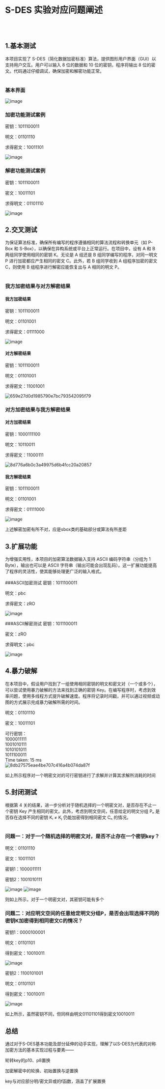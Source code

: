 # S-DES 实验对应问题阐述
<br><br>
## 1.基本测试
  本项目实现了 S-DES（简化数据加密标准）算法，提供图形用户界面（GUI）以支持用户交互。用户可以输入 8 位的数据和 10 位的密钥，程序将输出 8 位的密文。代码通过仔细调试，确保加密和解密功能正常。<br><br>
### 基本界面
  ![image](https://github.com/user-attachments/assets/3e872046-ba87-4fc1-a83a-98c80b2db863)
### 加密功能测试案例
  密钥：1011100011
  
  明文：01101110
  
  求得密文：10011101
  
  ![image](https://github.com/user-attachments/assets/7ce22c0d-0a29-40c1-93f2-0c5b9879cb38)
### 解密功能测试案例
  密钥：1011100011
  
  密文：10011101
  
  求得明文：01101110
  
  ![image](https://github.com/user-attachments/assets/41b27c57-50b0-438a-879a-a18db5f1d157)



  
## 2.交叉测试
  为保证算法标准，确保所有编写的程序遵循相同的算法流程和转换单元（如 P-Box 和 S-Box），以确保在异构系统或平台上正常运行。在项目中，设有 A 和 B 两组同学使用相同的密钥 K。无论是 A 组还是 B 组同学编写的程序，对同一明文 P 进行加密都应产生相同的密文 C。此外，若 B 组同学收到 A 组程序加密的密文 C，则使用 B 组程序进行解密应能恢复出与 A 相同的明文 P。
  <br><br>
### 我方加密结果与对方解密结果
#### 我方加密结果
  密钥：1011100011
  
  明文：01101001
  
  求得密文：01111000

  ![image](https://github.com/user-attachments/assets/0f71e988-cbdb-4add-acfd-ac3a627514fb)

#### 对方解密结果
  密钥：1011100011
  
  明文：01101001
  
  求得密文：11001001

  ![659e27d0d1985790e7bc793542095f79](https://github.com/user-attachments/assets/f341f692-6836-425b-8c12-08c0bedb0529)



### 对方加密结果与我方解密结果
#### 对方加密结果
  密钥：1000111100
  
  明文：10110011
  
  求得密文：11000111

  ![8d776a6b0c3a49975d6b4fcc20a20857](https://github.com/user-attachments/assets/a0ebedef-4022-4e87-9887-53089400a29d)


#### 我方解密结果

  密钥：1011100011
  
  明文：01101001
  
  求得密文：01111000

  ![image](https://github.com/user-attachments/assets/4a1da0f3-8e99-44a5-a5fa-68d8ae50d6eb)

  上述解密加密有所不对，应是sbox类的基础部分或算法有所差距


## 3.扩展功能
  为增强实用性，本项目的加密算法数据输入支持 ASCII 编码字符串（分组为 1 Byte），输出也可以是 ASCII 字符串（输出可能会出现乱码）。这一扩展功能提高了程序的灵活性，使其能够处理更广泛的输入格式。
  <br><br>
###ASCII加密测试
  密钥：1011100011
  
  明文：pbc
  
  求得密文：zRO

  ![image](https://github.com/user-attachments/assets/d05d3cba-1545-4769-815d-4896ca13a950)


###ASCII解密测试
  密钥：1011100011
  
  密文：zRO
  
  求得明文：pbc

  ![image](https://github.com/user-attachments/assets/486b3b86-8170-4d72-a048-db340aaa8d0b)

  
## 4.暴力破解
  在本项目中，假设用户找到了一组使用相同密钥的明文和密文对（一个或多个），可以尝试使用暴力破解的方法来找到正确的密钥 Key。在编写程序时，考虑到效率问题，使用多线程方式提升破解速度。程序将记录时间戳，并可以通过视频或动图的方式展示完成暴力破解所需的时间。

  明文：01101110
  
  密文：10011101

  可行密钥：
<br>1000011111
<br>1001010111
<br>1010101011
<br>1011100011
<br>Time taken: 15 ms
<br>![8db27575eae4be707c416a4b074da87f](https://github.com/user-attachments/assets/c7f67a8a-79d2-470b-8660-c4b4c360102e)

  如上所示程序对一个明密文对的可行密钥进行了求解并计算其求解所消耗的时间


## 5.封闭测试
  根据第 4 关的结果，进一步分析对于随机选择的一个明密文对，是否存在不止一个密钥 Key 产生相同的密文。此外，考虑到明文空间，任意给定的明文分组 Pₙ 是否存在选择不同的密钥 Kᵢ ≠ Kⱼ 仍能加密得到相同密文 Cₙ 的情况。
<br><br>
### 问题一：对于一个随机选择的明密文对，是否不止存在一个密钥key？
  明文：01101110

  密文：10011101

  密钥1：1000011111
  
  密钥2：1001010111

  ![image](https://github.com/user-attachments/assets/43edb2ce-59ce-435e-b734-3329ea54f374)
  ![image](https://github.com/user-attachments/assets/4e6b7143-cbf9-4d27-a82c-3d5efaa29b4e)

  则如上所示，对于一个明密文对，其密钥可能有多个

### 问题二：对应明文空间的任意给定明文分组P，是否会出现选择不同的密钥K加密得到相同密文C的情况？
  密钥1：0000100001

  明文：01101101

  得到密文：10010011

  ![image](https://github.com/user-attachments/assets/99ffc244-a823-4624-8804-d172fdf28dea)

  密钥2：1100101001

  明文：01101101

  得到密文：10010011

  ![image](https://github.com/user-attachments/assets/9eeb472c-8902-4325-8060-c2581005f50a)

  如上所示，虽然密钥不同，但同样由明文01101101得到密文10010011


## 总结
  通过对于S-DES基本功能及部分延伸的动手实现，理解了以S-DES为代表的对称加密方法的基本实现过程与要素——
  
  轮转key的p10、p8置换
  
  加密解密中的轮换、初始置换与逆置换

  key与对应部分明/密文异或的f函数，涵盖了扩展置换
